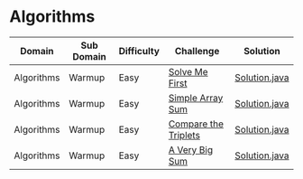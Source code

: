 # Algorithms

| Domain     | Sub Domain      | Difficulty | Challenge                                                                                                                             | Solution                                                            |
| ---------- | --------------- | ---------- | ------------------------------------------------------------------------------------------------------------------------------------- | ------------------------------------------------------------------- |
| Algorithms | Warmup          | Easy       | [Solve Me First](https://www.hackerrank.com/challenges/solve-me-first)                                                                | [Solution.java](src/warmup/solvemefirst/Solution.java?ts=4)         |
| Algorithms | Warmup          | Easy       | [Simple Array Sum](https://www.hackerrank.com/challenges/simple-array-sum)                                                            | [Solution.java](src/warmup/simplearraysum/Solution.java?ts=4)       |
| Algorithms | Warmup          | Easy       | [Compare the Triplets](https://www.hackerrank.com/challenges/compare-the-triplets)                                                    | [Solution.java](src/warmup/comparethetriplets/Solution.java?ts=4)   |
| Algorithms | Warmup          | Easy       | [A Very Big Sum](https://www.hackerrank.com/challenges/a-very-big-sum)                                                                | [Solution.java](src/warmup/averybigsum/Solution.java?ts=4)          |

